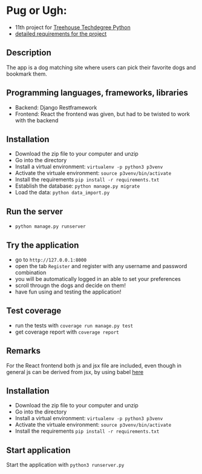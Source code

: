 # Pug or Ugh:
- 11th project for [Treehouse Techdegree Python](https://teamtreehouse.com/techdegree/python-web-development)
- [detailed requirements for the project](docs/assigment.md)

## Description
The app is a dog matching site where users can pick their favorite dogs
and bookmark them.

## Programming languages, frameworks, libraries
- Backend: Django Restframework
- Frontend: React
the frontend was given, but had to be twisted to work with the backend

## Installation
- Download the zip file to your computer and unzip
- Go into the directory
- Install a virtual environment:
    `virtualenv -p python3 p3venv`
- Activate the virtuale environment:
    `source p3venv/bin/activate`
- Install the requirements
    `pip install -r requirements.txt`
- Establish the database: `python manage.py migrate`
- Load the data: `python data_import.py`

## Run the server
- `python manage.py runserver`

## Try the application
- go to `http://127.0.0.1:8000`
- open the tab `Register` and register with any username and password combination
- you will be automatically logged in an able to set your preferences
- scroll througn the dogs and decide on them!
- have fun using and testing the application!

## Test coverage
- run the tests with `coverage run manage.py test`
- get coverage report with `coverage report`

## Remarks
For the React frontend both js and jsx file are included,
even though in general js can be derived from jsx, by using babel
[here](docs/jsx.md)

## Installation
- Download the zip file to your computer and unzip
- Go into the directory
- Install a virtual environment:
    `virtualenv -p python3 p3venv`
- Activate the virtuale environment:
    `source p3venv/bin/activate`
- Install the requirements
    `pip install -r requirements.txt`

## Start application
Start the application with
    `python3 runserver.py`
